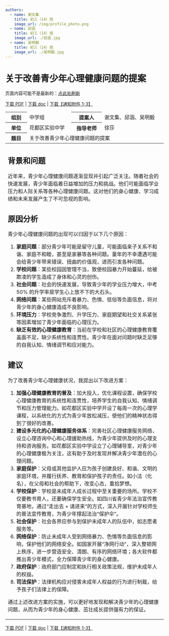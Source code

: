 ```yaml
---
authors:
  - name: 谢文集
    title: 初三（14）班
    image_url: /img/profile_photo.png
  - name: 邱涵
    title: 初三（14）班
    image_url: ./邱涵.jpg
  - name: 吴明毅
    title: 初三（14）班
    image_url: ./吴明毅.jpg
---
```


# 关于改善青少年心理健康问题的提案

页面内容可能不是最新的：[点此处刷新](<javascript:location.reload()> '{"target":"_self"}')

[下载 PDF](./关于改善青少年心理健康问题的提案.pdf '{"target":"_self","download":"关于改善青少年心理健康问题的提案.pdf"}') | [下载 doc](./关于改善青少年心理健康问题的提案.doc '{"target":"_self","download":"关于改善青少年心理健康问题的提案.doc"}') | [下载【通知附件 1-3】](./【通知附件1-3】.doc '{"target":"_self","download":"【通知附件1-3】.doc"}')

<table>
  <thead>
    <tr>
      <th>组别</th>
      <td>中学组</td>
      <th>提案人</th>
      <td>谢文集、邱涵、吴明毅</td>
    </tr>
    <tr>
      <th>单位</th>
      <td>花都区实验中学</td>
      <th>指导老师</th>
      <td>徐莎</td>
    </tr>
    <tr>
      <th>题目</th>
      <td colSpan="3">关于改善青少年心理健康问题的提案</td>
    </tr>
  </thead>
  <tbody>
    <tr>
      <td colSpan="4">
        <h2>背景和问题</h2>
        <p>
          近年来，青少年心理健康问题逐渐显现并引起广泛关注。随着社会的快速发展，青少年面临着日益增加的压力和挑战。他们可能面临学业压力和人际关系等各种心理健康问题。这对他们的身心健康、学习成绩和未来发展产生了不可忽视的影响。
        </p>
        <h2>原因分析</h2>
        <p>青少年心理健康问题的出现可以归因于以下几个原因：</p>
        <ol>
          <li>
            <strong>家庭问题</strong>：部分青少年可能是留守儿童，可能面临亲子关系不和谐、家庭不和睦，甚至是家暴等各种问题。童年的不幸遭遇可能会给青少年带来错误、扭曲的价值观，进而引发各种问题。
          </li>
          <li>
            <strong>学校问题</strong>：某些校园因管理不当，致使校园暴力开始蔓延，给被欺凌的学生造成了身体和心灵的创伤。
          </li>
          <li>
            <strong>社会问题</strong>：社会的快速发展，导致青少年的学业压力增大，中考 50%
            的升学率是学生心上放不下的大石头。
          </li>
          <li>
            <strong>网络问题</strong>：某些网站充斥着暴力、色情、低俗等负面信息，将对青少年的身心健康造成不良影响。
          </li>
          <li>
            <strong>环境压力</strong>：学校竞争激烈、升学压力、家庭期望和社交关系紧张等因素增加了青少年面临的心理压力。
          </li>
          <li>
            <strong>缺乏有效的心理健康教育</strong>：当前在学校和社区的心理健康教育覆盖面不足，缺少系统性和连贯性。青少年在面对问题时缺乏足够的自我认知、情绪调节和应对能力。
          </li>
        </ol>
        <h2>建议</h2>
        <p>为了改善青少年心理健康状况，我提出以下改进方案：</p>
        <ol>
          <li>
            <strong>加强心理健康教育的普及</strong>：加大投入，优化课程设置，确保学校心理健康教育的系统性和连贯性，培养学生的自我认知、情绪调节和压力管理能力。如花都区实验中学开设了每周一次的心理学课程，以系统化的方式为青少年放松减压，使他们的精神状态得到了很好的改善。
          </li>
          <li>
            <strong>建设多元化的心理健康服务体系</strong>：完善社区心理健康服务网络，设立心理咨询中心和心理援助热线，为青少年提供及时的心理支持和咨询服务。如花都区实验中学设立了心理辅导室，对青少年的心理健康极为关注，这有助于及时发现并解决青少年潜在的心理问题。
          </li>
          <li>
            <strong>家庭保护</strong>：父母或其他监护人应为孩子创建良好、和谐、文明的家庭环境，并履行抚养、教育和保护孩子的责任。如小洁（化名），在父母和社会的帮助下，改变心态，重拾梦想。
          </li>
          <li>
            <strong>学校保护</strong>：学校是未成年人成长过程中至关重要的场所。学校不仅要教书育人，还要确保学生安全。如四川省青少年法治宣传教育基地，通过“走出去
            +
            请进来”的方式，深入开展针对学校师生的普法宣传教育，为青少年撑起法治“保护伞”。
          </li>
          <li>
            <strong>社会保护</strong>：社会各界应参与到保护未成年人的队伍中，如志愿者服务等。
          </li>
          <li>
            <strong>网络保护</strong>：防止未成年人受到网络暴力、色情等负面信息的影响，保护他们的网络安全。如国家开展“净网行动”，深入整顿网上秩序，进一步营造安全、清朗、有序的网络环境；各大软件都推出青少年模式，全力保障青少年的身心健康。
          </li>
          <li>
            <strong>政府保护</strong>：政府部门应制定和执行相关政策法规，维护未成年人的权益。
          </li>
          <li>
            <strong>司法保护</strong>：法律机构应对侵害未成年人权益的行为进行制裁，给予孩子们法律上的保障。
          </li>
        </ol>
        <p>
          通过上述改进方案的实施，可以更好地发现和解决青少年的心理健康问题，从而为青少年的身心健康、茁壮成长提供强有力的保证。
        </p>
      </td>
    </tr>
  </tbody>
</table>

[下载 PDF](./关于改善青少年心理健康问题的提案.pdf '{"target":"_self","download":"关于改善青少年心理健康问题的提案.pdf"}') | [下载 doc](./关于改善青少年心理健康问题的提案.doc '{"target":"_self","download":"关于改善青少年心理健康问题的提案.doc"}') | [下载【通知附件 1-3】](./【通知附件1-3】.doc '{"target":"_self","download":"【通知附件1-3】.doc"}')
